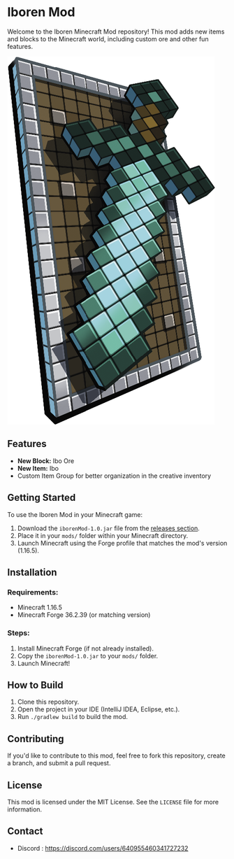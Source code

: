 # Iboren Mod

Welcome to the Iboren Minecraft Mod repository! This mod adds new items and blocks to the Minecraft world, including custom ore and other fun features.

![Mod Logo](src/main/resources/iboren_mod_logo.png)

## Features

- **New Block:** Ibo Ore
- **New Item:** Ibo
- Custom Item Group for better organization in the creative inventory

## Getting Started

To use the Iboren Mod in your Minecraft game:

1. Download the `iborenMod-1.0.jar` file from the [releases section](#).
2. Place it in your `mods/` folder within your Minecraft directory.
3. Launch Minecraft using the Forge profile that matches the mod's version (1.16.5).

## Installation

### Requirements:
- Minecraft 1.16.5
- Minecraft Forge 36.2.39 (or matching version)
  
### Steps:
1. Install Minecraft Forge (if not already installed).
2. Copy the `iborenMod-1.0.jar` to your `mods/` folder.
3. Launch Minecraft!

## How to Build

1. Clone this repository.
2. Open the project in your IDE (IntelliJ IDEA, Eclipse, etc.).
3. Run `./gradlew build` to build the mod.

## Contributing

If you'd like to contribute to this mod, feel free to fork this repository, create a branch, and submit a pull request.

## License

This mod is licensed under the MIT License. See the `LICENSE` file for more information.

## Contact

- Discord : https://discord.com/users/640955460341727232
